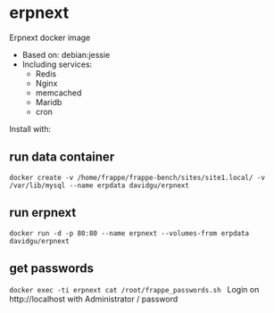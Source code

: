# erpnext

Erpnext docker image

* Based on: debian:jessie
* Including services: 
  * Redis
  * Nginx
  * memcached
  * Maridb
  * cron
 
Install with:


## run data container
`docker create -v /home/frappe/frappe-bench/sites/site1.local/ -v /var/lib/mysql --name erpdata davidgu/erpnext
`
## run erpnext
`docker run -d -p 80:80 --name erpnext --volumes-from erpdata davidgu/erpnext
`

## get passwords
`docker exec -ti erpnext cat /root/frappe_passwords.sh
`
Login on http://localhost with Administrator / password

